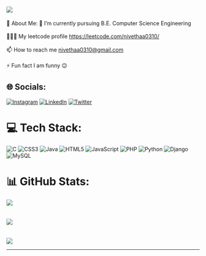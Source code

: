 # [![](https://visitcount.itsvg.in/api?id=nivethaa0310&icon=3&color=12)](https://visitcount.itsvg.in)
💫 About Me:
🌱 I’m currently pursuing B.E. Computer Science Engineering<br><br>👩🏻‍💻 My leetcode profile https://leetcode.com/nivethaa0310/<br><br>📫 How to reach me nivethaa0310@gmail.com<br><br>⚡ Fun fact I am funny 😉


## 🌐 Socials:
[![Instagram](https://img.shields.io/badge/Instagram-%23E4405F.svg?logo=Instagram&logoColor=white)](https://instagram.com/__niiveethaa__) [![LinkedIn](https://img.shields.io/badge/LinkedIn-%230077B5.svg?logo=linkedin&logoColor=white)](https://www.linkedin.com/in/nivethaa-malaichamy-150944219/)  [![Twitter](https://img.shields.io/badge/Twitter-%231DA1F2.svg?logo=Twitter&logoColor=white)](https://twitter.com/m_nivethaa) 

# 💻 Tech Stack:
![C](https://img.shields.io/badge/c-%2300599C.svg?style=flat&logo=c&logoColor=white)  ![CSS3](https://img.shields.io/badge/css3-%231572B6.svg?style=flat&logo=css3&logoColor=white) ![Java](https://img.shields.io/badge/java-%23ED8B00.svg?style=flat&logo=java&logoColor=white) ![HTML5](https://img.shields.io/badge/html5-%23E34F26.svg?style=flat&logo=html5&logoColor=white) ![JavaScript](https://img.shields.io/badge/javascript-%23323330.svg?style=flat&logo=javascript&logoColor=%23F7DF1E) ![PHP](https://img.shields.io/badge/php-%23777BB4.svg?style=flat&logo=php&logoColor=white) ![Python](https://img.shields.io/badge/python-3670A0?style=flat&logo=python&logoColor=ffdd54)  ![Django](https://img.shields.io/badge/django-%23092E20.svg?style=flat&logo=django&logoColor=white) ![MySQL](https://img.shields.io/badge/mysql-%2300f.svg?style=flat&logo=mysql&logoColor=white) 
# 📊 GitHub Stats:
![](https://github-readme-stats.vercel.app/api?username=nivethaa0310&theme=radical&hide_border=false&include_all_commits=true&count_private=false)<br/><br><br>
![](https://github-readme-streak-stats.herokuapp.com/?user=nivethaa0310&theme=radical&hide_border=false)<br/><br><br>
![](https://github-readme-stats.vercel.app/api/top-langs/?username=nivethaa0310&theme=radical&hide_border=false&include_all_commits=true&count_private=false&layout=compact)





---


<!-- Proudly created with GPRM ( https://gprm.itsvg.in ) -->
